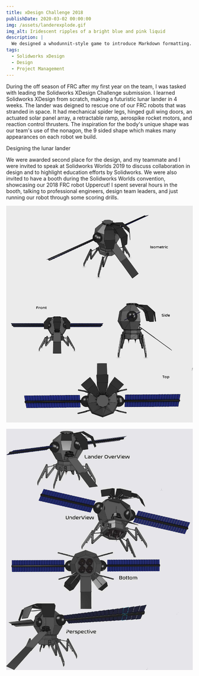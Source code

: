 ```yaml
---
title: xDesign Challenge 2018
publishDate: 2020-03-02 00:00:00
img: /assets/landerexplode.gif
img_alt: Iridescent ripples of a bright blue and pink liquid
description: |
  We designed a whodunnit-style game to introduce Markdown formatting. Suspense — suspicion — syntax!
tags:
  - Solidworks xDesign
  - Design
  - Project Management
---
```



During the off season of FRC after my first year on the team, I was tasked with leading the Solidworks XDesign Challenge submission. I learned Solidworks XDesign from scratch, making a futuristic lunar lander in 4 weeks. The lander was deigned to rescue one of our FRC robots that was stranded in space. It had mechanical spider legs, hinged gull wing doors, an actuated solar panel array, a retractable ramp, aerospike rocket motors, and reaction control thrusters. The inspiration for the body's unique shape was our team's use of the nonagon, the 9 sided shape which makes many appearances on each robot we build.

Designing the lunar lander 

We were awarded second place for the design, and my teammate and I were invited to speak at Solidworks Worlds 2019 to discuss collaboration in design and to highlight education efforts by Solidworks. We were also invited to have a booth during the Solidworks Worlds convention, showcasing our 2018 FRC robot Uppercut! I spent several hours in the booth, talking to professional engineers, design team leaders, and just running our robot through some scoring drills.


![Lunar Lander 2](LunarLander2.jpg)

![LunarLander3](LunarLander1.jpg)
